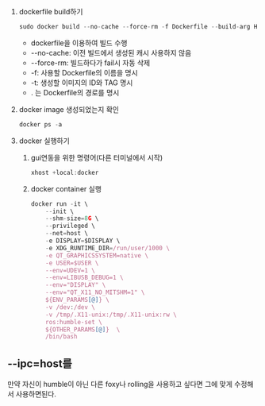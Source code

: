 1. dockerfile build하기
    
    ```jsx
    sudo docker build --no-cache --force-rm -f Dockerfile --build-arg HOST_USER=$USER -t ros:humble-set .
    ```
    
    - dockerfile을 이용하여 빌드 수행
    - --no-cache: 이전 빌드에서 생성된 캐시 사용하지 않음
    - --force-rm: 빌드하다가 fail시 자동 삭제
    - -f: 사용할 Dockerfile의 이름을 명시
    - -t: 생성할 이미지의 ID와 TAG 명시
    - . 는 Dockerfile의 경로를 명시

2. docker image 생성되었는지 확인
    
    ```jsx
    docker ps -a
    ```
    
3. docker 실행하기
    1. gui연동을 위한 명령어(다른 터미널에서 시작)
        
        ```jsx
        xhost +local:docker
        ```
        
    2. docker container 실행
        
        ```jsx
        docker run -it \
            --init \
            --shm-size=8G \
            --privileged \
            --net=host \
            -e DISPLAY=$DISPLAY \
            -e XDG_RUNTIME_DIR=/run/user/1000 \
            -e QT_GRAPHICSSYSTEM=native \
            -e USER=$USER \
            --env=UDEV=1 \
            --env=LIBUSB_DEBUG=1 \
            --env="DISPLAY" \
            --env="QT_X11_NO_MITSHM=1" \
            ${ENV_PARAMS[@]} \
            -v /dev:/dev \
            -v /tmp/.X11-unix:/tmp/.X11-unix:rw \
            ros:humble-set \
            ${OTHER_PARAMS[@]}  \
            /bin/bash  

        ```
--ipc=host를 
---
만약 자신이 humble이 아닌 다른 foxy나 rolling을 사용하고 싶다면 그에 맞게 수정해서 사용하면된다.
